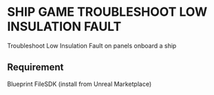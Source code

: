 # SHIP GAME TROUBLESHOOT LOW INSULATION FAULT
Troubleshoot Low Insulation Fault on panels onboard a ship
## Requirement
Blueprint FileSDK (install from Unreal Marketplace)
